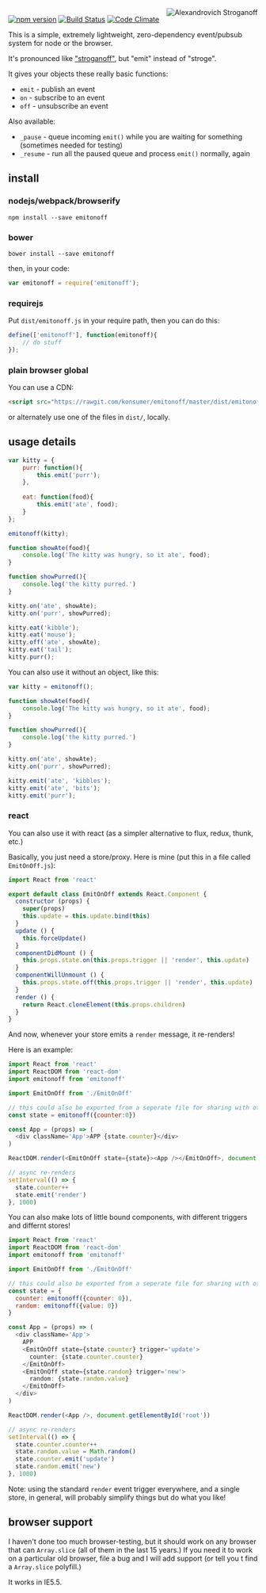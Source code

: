 <img alt="Alexandrovich Stroganoff" title="totally random picture of Alexandrovich Stroganoff, age 15" src="https://raw.githubusercontent.com/konsumer/emitonoff/master/dist/stroganoff.png" align="right" valign="middle" />

[![npm version](https://badge.fury.io/js/emitonoff.svg)](http://badge.fury.io/js/emitonoff)
[![Build Status](https://travis-ci.org/konsumer/emitonoff.svg?branch=master)](https://travis-ci.org/konsumer/emitonoff)
[![Code Climate](https://codeclimate.com/github/konsumer/emitonoff/badges/gpa.svg)](https://codeclimate.com/github/konsumer/emitonoff)

This is a simple, extremely lightweight, zero-dependency event/pubsub system for node or the browser.

It's pronounced like ["stroganoff"](http://dictionary.cambridge.org/us/pronunciation/british/stroganoff), but "emit" instead of "stroge".

It gives your objects these really basic functions:

- `emit` - publish an event
- `on` - subscribe to an event
- `off` - unsubscribe an event

Also available:

- `_pause` - queue incoming `emit()` while you are waiting for something (sometimes needed for testing)
- `_resume` - run all the paused queue and process `emit()` normally, again

## install

### nodejs/webpack/browserify

```
npm install --save emitonoff
```

### bower

```
bower install --save emitonoff
```

then, in your code:

```javascript
var emitonoff = require('emitonoff');
```

### requirejs

Put `dist/emitonoff.js` in your require path, then you can do this:

```javascript
define(['emitonoff'], function(emitonoff){
    // do stuff
});
```

### plain browser global

You can use a CDN:

```html
<script src="https://rawgit.com/konsumer/emitonoff/master/dist/emitonoff.min.js"></script>
```

or alternately use one of the files in `dist/`, locally.

## usage details

```javascript
var kitty = {
    purr: function(){
        this.emit('purr');
    },
    
    eat: function(food){
        this.emit('ate', food);
    } 
};

emitonoff(kitty);

function showAte(food){
    console.log('The kitty was hungry, so it ate', food);
}

function showPurred(){
    console.log('the kitty purred.')
}

kitty.on('ate', showAte);
kitty.on('purr', showPurred);

kitty.eat('kibble');
kitty.eat('mouse');
kitty.off('ate', showAte);
kitty.eat('tail');
kitty.purr();
```

You can also use it without an object, like this:

```javascript
var kitty = emitonoff();

function showAte(food){
    console.log('The kitty was hungry, so it ate', food);
}

function showPurred(){
    console.log('the kitty purred.')
}

kitty.on('ate', showAte);
kitty.on('purr', showPurred);

kitty.emit('ate', 'kibbles');
kitty.emit('ate', 'bits');
kitty.emit('purr');
```

### react

You can also use it with react (as a simpler alternative to flux, redux, thunk, etc.)

Basically, you just need a store/proxy. Here is mine (put this in a file called `EmitOnOff.js`):

```js
import React from 'react'

export default class EmitOnOff extends React.Component {
  constructor (props) {
    super(props)
    this.update = this.update.bind(this)
  }
  update () {
    this.forceUpdate()
  }
  componentDidMount () {
    this.props.state.on(this.props.trigger || 'render', this.update)
  }
  componentWillUnmount () {
    this.props.state.off(this.props.trigger || 'render', this.update)
  }
  render () {
    return React.cloneElement(this.props.children)
  }
}
```

And now, whenever your store emits a `render` message, it re-renders!

Here is an example:

```js
import React from 'react'
import ReactDOM from 'react-dom'
import emitonoff from 'emitonoff'

import EmitOnOff from './EmitOnOff'

// this could also be exported from a seperate file for sharing with other code
const state = emitonoff({counter:0})

const App = (props) => (
  <div className='App'>APP {state.counter}</div>
)

ReactDOM.render(<EmitOnOff state={state}><App /></EmitOnOff>, document.getElementById('root'))

// async re-renders
setInterval(() => {
  state.counter++
  state.emit('render')
}, 1000)
```

You can also make lots of little bound components, with different triggers and differnt stores!

```js
import React from 'react'
import ReactDOM from 'react-dom'
import emitonoff from 'emitonoff'

import EmitOnOff from './EmitOnOff'

// this could also be exported from a seperate file for sharing with other code
const state = {
  counter: emitonoff({counter: 0}),
  random: emitonoff({value: 0})
}

const App = (props) => (
  <div className='App'>
    APP
    <EmitOnOff state={state.counter} trigger='update'>
      counter: {state.counter.counter}
    </EmitOnOff>
    <EmitOnOff state={state.random} trigger='new'>
      random: {state.random.value}
    </EmitOnOff>
  </div>
)

ReactDOM.render(<App />, document.getElementById('root'))

// async re-renders
setInterval(() => {
  state.counter.counter++
  state.random.value = Math.random()
  state.counter.emit('update')
  state.random.emit('new')
}, 1000)
```

Note: using the standard `render` event trigger everywhere, and a single store, in general, will probably simplify things but do what you like!

## browser support

I haven't done too much browser-testing, but it should work on any browser that can `Array.slice` (all of them in the last 15 years.) If you need it to work on a particular old browser, file a bug and I will add support (or tell you t find a `Array.slice` polyfill.)

It works in IE5.5.
